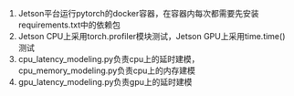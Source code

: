 1. Jetson平台运行pytorch的docker容器，在容器内每次都需要先安装requirements.txt中的依赖包
2. Jetson CPU上采用torch.profiler模块测试，Jetson GPU上采用time.time()测试
3. cpu_latency_modeling.py负责cpu上的延时建模，cpu_memory_modeling.py负责cpu上的内存建模
4. gpu_latency_modeling.py负责gpu上的延时建模
